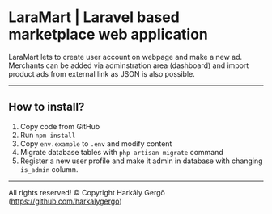 # LaraMart | Laravel based marketplace web application

LaraMart lets to create user account on webpage and make a new ad. Merchants can be added via adminstration area (dashboard) and import product ads from external link as JSON is also possible.

---

## How to install?

1. Copy code from GitHub
2. Run `npm install`
3. Copy `env.example` to `.env` and modify content
4. Migrate database tables with `php artisan migrate` command
5. Register a new user profile and make it admin in database with changing `is_admin` column.

---

All rights reserved! &copy; Copyright Harkály Gergő (https://github.com/harkalygergo)
